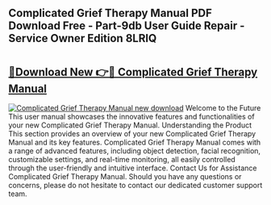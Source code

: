 ## Complicated Grief Therapy Manual PDF Download Free - Part-9db User Guide Repair - Service Owner Edition 8LRlQ

# <h2><a href="http://bc39047.oget.top/?id=Complicated+Grief+Therapy+Manual">🔗Download New 👉🔴 Complicated Grief Therapy Manual</a></h2>

[![Complicated Grief Therapy Manual new download](https://i.imgur.com/5g1atiW.png)](http://bc39047.oget.top/?id=Complicated+Grief+Therapy+Manual)
Welcome to the Future This user manual showcases the innovative features and functionalities of your new Complicated Grief Therapy Manual. Understanding the Product This section provides an overview of your new Complicated Grief Therapy Manual and its key features. Complicated Grief Therapy Manual comes with a range of advanced features, including object detection, facial recognition, customizable settings, and real-time monitoring, all easily controlled through the user-friendly and intuitive interface. Contact Us for Assistance Complicated Grief Therapy Manual. Should you have any questions or concerns, please do not hesitate to contact our dedicated customer support team.
